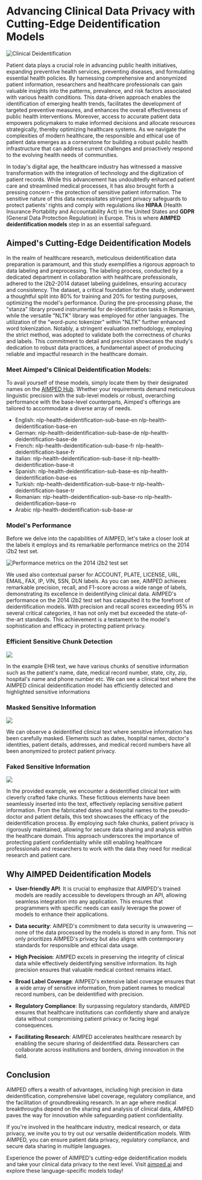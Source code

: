 # Advancing Clinical Data Privacy with Cutting-Edge Deidentification Models

![Clinical Deidentification](media_files/advancing-clinical-data-privacy-with-cutting-edge-deidentification-models/baslik.png)

Patient data plays a crucial role in advancing public health initiatives, expanding preventive health services, preventing diseases, and formulating essential health policies. By harnessing comprehensive and anonymized patient information, researchers and healthcare professionals can gain valuable insights into the patterns, prevalence, and risk factors associated with various health conditions. This data-driven approach enables the identification of emerging health trends, facilitates the development of targeted preventive measures, and enhances the overall effectiveness of public health interventions. Moreover, access to accurate patient data empowers policymakers to make informed decisions and allocate resources strategically, thereby optimizing healthcare systems. As we navigate the complexities of modern healthcare, the responsible and ethical use of patient data emerges as a cornerstone for building a robust public health infrastructure that can address current challenges and proactively respond to the evolving health needs of communities.

In today's digital age, the healthcare industry has witnessed a massive transformation with the integration of technology and the digitization of patient records. While this advancement has undoubtedly enhanced patient care and streamlined medical processes, it has also brought forth a pressing concern – the protection of sensitive patient information. The sensitive nature of this data necessitates stringent privacy safeguards to protect patients' rights and comply with regulations like **HIPAA** (Health Insurance Portability and Accountability Act) in the United States and **GDPR** (General Data Protection Regulation) in Europe. This is where **AIMPED deidentification models** step in as an essential safeguard.

## Aimped's Cutting-Edge Deidentification Models

In the realm of healthcare research, meticulous deidentification data preparation is paramount, and this study exemplifies a rigorous approach to data labeling and preprocessing. The labeling process, conducted by a dedicated department in collaboration with healthcare professionals, adhered to the i2b2-2014 dataset labeling guidelines, ensuring accuracy and consistency. The dataset, a critical foundation for the study, underwent a thoughtful split into 80% for training and 20% for testing purposes, optimizing the model's performance. During the pre-processing phase, the "stanza" library proved instrumental for de-identification tasks in Romanian, while the versatile "NLTK" library was employed for other languages. The utilization of the "word-punc tokenizer" within "NLTK" further enhanced word tokenization. Notably, a stringent evaluation methodology, employing the strict method, was adopted to validate both the correctness of chunks and labels. This commitment to detail and precision showcases the study's dedication to robust data practices, a fundamental aspect of producing reliable and impactful research in the healthcare domain.

### Meet Aimped's Clinical Deidentification Models:

To avail yourself of these models, simply locate them by their designated names on the [AIMPED Hub](https://aimped.ai/models). Whether your requirements demand meticulous linguistic precision with the sub-level models or robust, overarching performance with the base-level counterparts, Aimped's offerings are tailored to accommodate a diverse array of needs.

- English:
nlp-health-deidentification-sub-base-en
nlp-health-deidentification-base-en
- German:
nlp-health-deidentification-sub-base-de
nlp-health-deidentification-base-de
- French:
nlp-health-deidentification-sub-base-fr
nlp-health-deidentification-base-fr
- Italian:
nlp-health-deidentification-sub-base-it
nlp-health-deidentification-base-it
- Spanish:
nlp-health-deidentification-sub-base-es
nlp-health-deidentification-base-es
- Turkish:
nlp-health-deidentification-sub-base-tr
nlp-health-deidentification-base-tr
- Romanian:
nlp-health-deidentification-sub-base-ro
nlp-health-deidentification-base-ro
- Arabic
nlp-health-deidentification-sub-base-ar

### Model's Performance

Before we delve into the capabilities of AIMPED, let's take a closer look at the labels it employs and its remarkable performance metrics on the 2014 i2b2 test set.

![Performance metrics on the 2014 i2b2 test set](media_files/advancing-clinical-data-privacy-with-cutting-edge-deidentification-models/models-performance.png)

We used also contextual parser for ACCOUNT, PLATE, LICENSE, URL, EMAIL, FAX, IP, VIN, SSN, DLN labels. As you can see, AIMPED achieves remarkable precision, recall, and F1-score across a wide range of labels, demonstrating its excellence in deidentifying clinical data. AIMPED's performance on the 2014 i2b2 test set has catapulted it to the forefront of deidentification models. With precision and recall scores exceeding 95% in several critical categories, it has not only met but exceeded the state-of-the-art standards. This achievement is a testament to the model's sophistication and efficacy in protecting patient privacy.

### Efficient Sensitive Chunk Detection

![](media_files/advancing-clinical-data-privacy-with-cutting-edge-deidentification-models/highlighted-chunks.png)

In the example EHR text, we have various chunks of sensitive information such as the patient's name, date, medical record number, state, city, zip, hospital's name and phone number etc. We can see a clinical text where the AIMPED clinical deidentification model has efficiently detected and highlighted sensitive informations

### Masked Sensitive Information

![](media_files/advancing-clinical-data-privacy-with-cutting-edge-deidentification-models/masked-chunks.png)

We can observe a deidentified clinical text where sensitive information has been carefully masked. Elements such as dates, hospital names, doctor's identities, patient details, addresses, and medical record numbers have all been anonymized to protect patient privacy.


### Faked Sensitive Information

![](media_files/advancing-clinical-data-privacy-with-cutting-edge-deidentification-models/faked-chunks.png)

In the provided example, we encounter a deidentified clinical text with cleverly crafted fake chunks. These fictitious elements have been seamlessly inserted into the text, effectively replacing sensitive patient information. From the fabricated dates and hospital names to the pseudo-doctor and patient details, this text showcases the efficacy of the deidentification process. By employing such fake chunks, patient privacy is rigorously maintained, allowing for secure data sharing and analysis within the healthcare domain. This approach underscores the importance of protecting patient confidentiality while still enabling healthcare professionals and researchers to work with the data they need for medical research and patient care.

## Why AIMPED Deidentification Models

- **User-friendly API**: It is crucial to emphasize that AIMPED's trained models are readily accessible to developers through an API, allowing seamless integration into any application. This ensures that programmers with specific needs can easily leverage the power of models to enhance their applications. 

- **Data security**: AIMPED's commitment to data security is unwavering — none of the data processed by the models is stored in any form. This not only prioritizes AIMPED's privacy but also aligns with contemporary standards for responsible and ethical data usage. 

- **High Precision**: AIMPED excels in preserving the integrity of clinical data while effectively deidentifying sensitive information. Its high precision ensures that valuable medical context remains intact.

- **Broad Label Coverage**: AIMPED's extensive label coverage ensures that a wide array of sensitive information, from patient names to medical record numbers, can be deidentified with precision.

- **Regulatory Compliance**: By surpassing regulatory standards, AIMPED ensures that healthcare institutions can confidently share and analyze data without compromising patient privacy or facing legal consequences.

- **Facilitating Research**: AIMPED accelerates healthcare research by enabling the secure sharing of deidentified data. Researchers can collaborate across institutions and borders, driving innovation in the field.


## Conclusion
AIMPED offers a wealth of advantages, including high precision in data deidentification, comprehensive label coverage, regulatory compliance, and the facilitation of groundbreaking research. In an age where medical breakthroughs depend on the sharing and analysis of clinical data, AIMPED paves the way for innovation while safeguarding patient confidentiality.

If you're involved in the healthcare industry, medical research, or data privacy, we invite you to try out our versatile deidentification models. With AIMPED, you can ensure patient data privacy, regulatory compliance, and secure data sharing in multiple languages.

Experience the power of AIMPED's cutting-edge deidentification models and take your clinical data privacy to the next level. Visit [aimped.ai](https://aimped.ai/models) and explore these language-specific models today!
 